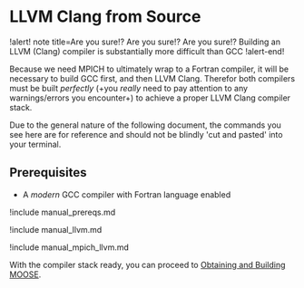 # LLVM Clang from Source

!alert! note title=Are you sure!? Are you sure!? Are you sure!?
Building an LLVM (Clang) compiler is substantially more difficult than GCC
!alert-end!

Because we need MPICH to ultimately wrap to a Fortran compiler, it will be necessary to build GCC
first, and then LLVM Clang. Therefor both compilers must be built *perfectly* (+you *really* need to
pay attention to any warnings/errors you encounter+) to achieve a proper LLVM Clang compiler stack.

Due to the general nature of the following document, the commands you see here are for reference and
should not be blindly 'cut and pasted' into your terminal.

## Prerequisites

- A *modern* GCC compiler with Fortran language enabled

!include manual_prereqs.md

!include manual_llvm.md

!include manual_mpich_llvm.md

With the compiler stack ready, you can proceed to
[Obtaining and Building MOOSE](getting_started/installation/install_moose.md).
